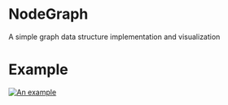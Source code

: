 # NodeGraph
A simple graph data structure implementation and visualization

# Example

[![An example](https://img.youtube.com/vi/_-wf_GIzZQE/hqdefault.jpg)](https://youtu.be/_-wf_GIzZQE)
